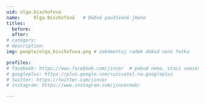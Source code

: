 ```yaml
---
uid: olga.bischofova
name:     Olga Bischofová  	# běžně používáné jméno
titles:
  before:
  after: 
# category:
# description: 
img: people/olga_bischofova.png # zakomentuj radek dokud není fotka

profiles:
# facebook: https://www.facebook.com/jincer  # pokud nema, staci smazat tuto radku
# googleplus: https://plus.google.com/+uzivatel.na.googleplus
# twitter: https://twitter.com/jincer
# instagram: https://www.instagram.com/jincermak/ 

---
```

